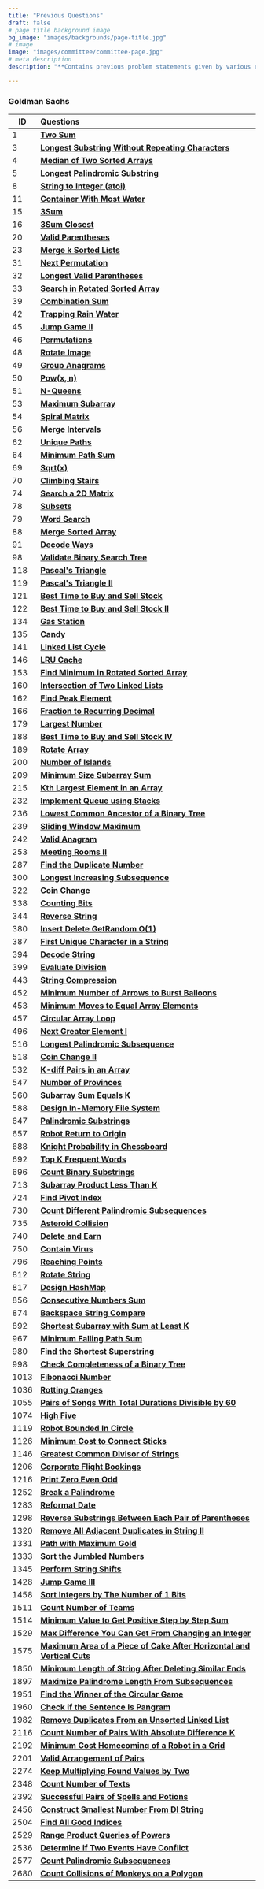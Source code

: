 ```yaml
---
title: "Previous Questions"
draft: false
# page title background image
bg_image: "images/backgrounds/page-title.jpg"
# image
image: "images/committee/committee-page.jpg"
# meta description
description: "**Contains previous problem statements given by various recruitors during their selection process.**"

---
```

### Goldman Sachs

| ID   | Questions                                                                                                                                                                       |
|------|:-----------------------------------------------------------------------------------------------------------------------------------------------------------------------------------------|
| 1    | **[Two Sum](https://leetcode.com/problems/two-sum/description/)**                                                                                                                       |
| 3    | **[Longest Substring Without Repeating Characters](https://leetcode.com/problems/longest-substring-without-repeating-characters/description/)**                                         |
| 4    | **[Median of Two Sorted Arrays](https://leetcode.com/problems/median-of-two-sorted-arrays/description/)**                                                                               |
| 5    | **[Longest Palindromic Substring](https://leetcode.com/problems/longest-palindromic-substring/description/)**                                                                           |
| 8    | **[String to Integer (atoi)](https://leetcode.com/problems/string-to-integer-atoi/description/)**                                                                                       |
| 11   | **[Container With Most Water](https://leetcode.com/problems/container-with-most-water/description/)**                                                                                   |
| 15   | **[3Sum](https://leetcode.com/problems/3sum/description/)**                                                                                                                             |
| 16   | **[3Sum Closest](https://leetcode.com/problems/3sum-closest/description/)**                                                                                                             |
| 20   | **[Valid Parentheses](https://leetcode.com/problems/valid-parentheses/description/)**                                                                                                   |
| 23   | **[Merge k Sorted Lists](https://leetcode.com/problems/merge-k-sorted-lists/description/)**                                                                                             |
| 31   | **[Next Permutation](https://leetcode.com/problems/next-permutation/description/)**                                                                                                     |
| 32   | **[Longest Valid Parentheses](https://leetcode.com/problems/longest-valid-parentheses/description/)**                                                                                   |
| 33   | **[Search in Rotated Sorted Array](https://leetcode.com/problems/search-in-rotated-sorted-array/description/)**                                                                         |
| 39   | **[Combination Sum](https://leetcode.com/problems/combination-sum/description/)**                                                                                                       |
| 42   | **[Trapping Rain Water](https://leetcode.com/problems/trapping-rain-water/description/)**                                                                                               |
| 45   | **[Jump Game II](https://leetcode.com/problems/jump-game-ii/description/)**                                                                                                             |
| 46   | **[Permutations](https://leetcode.com/problems/permutations/description/)**                                                                                                             |
| 48   | **[Rotate Image](https://leetcode.com/problems/rotate-image/description/)**                                                                                                             |
| 49   | **[Group Anagrams](https://leetcode.com/problems/group-anagrams/description/)**                                                                                                         |
| 50   | **[Pow(x, n)](https://leetcode.com/problems/powx-n/description/)**                                                                                                                      |
| 51   | **[N-Queens](https://leetcode.com/problems/n-queens/description/)**                                                                                                                     |
| 53   | **[Maximum Subarray](https://leetcode.com/problems/maximum-subarray/description/)**                                                                                                     |
| 54   | **[Spiral Matrix](https://leetcode.com/problems/spiral-matrix/description/)**                                                                                                           |
| 56   | **[Merge Intervals](https://leetcode.com/problems/merge-intervals/description/)**                                                                                                       |
| 62   | **[Unique Paths](https://leetcode.com/problems/unique-paths/description/)**                                                                                                             |
| 64   | **[Minimum Path Sum](https://leetcode.com/problems/minimum-path-sum/description/)**                                                                                                     |
| 69   | **[Sqrt(x)](https://leetcode.com/problems/sqrtx/description/)**                                                                                                                         |
| 70   | **[Climbing Stairs](https://leetcode.com/problems/climbing-stairs/description/)**                                                                                                       |
| 74   | **[Search a 2D Matrix](https://leetcode.com/problems/search-a-2d-matrix/description/)**                                                                                                 |
| 78   | **[Subsets](https://leetcode.com/problems/subsets/description/)**                                                                                                                       |
| 79   | **[Word Search](https://leetcode.com/problems/word-search/description/)**                                                                                                               |
| 88   | **[Merge Sorted Array](https://leetcode.com/problems/merge-sorted-array/description/)**                                                                                                 |
| 91   | **[Decode Ways](https://leetcode.com/problems/decode-ways/description/)**                                                                                                               |
| 98   | **[Validate Binary Search Tree](https://leetcode.com/problems/validate-binary-search-tree/description/)**                                                                               |
| 118  | **[Pascal's Triangle](https://leetcode.com/problems/pascals-triangle/description/)**                                                                                                    |
| 119  | **[Pascal's Triangle II](https://leetcode.com/problems/pascals-triangle-ii/description/)**                                                                                              |
| 121  | **[Best Time to Buy and Sell Stock](https://leetcode.com/problems/best-time-to-buy-and-sell-stock/description/)**                                                                       |
| 122  | **[Best Time to Buy and Sell Stock II](https://leetcode.com/problems/best-time-to-buy-and-sell-stock-ii/description/)**                                                                 |
| 134  | **[Gas Station](https://leetcode.com/problems/gas-station/description/)**                                                                                                               |
| 135  | **[Candy](https://leetcode.com/problems/candy/description/)**                                                                                                                           |
| 141  | **[Linked List Cycle](https://leetcode.com/problems/linked-list-cycle/description/)**                                                                                                   |
| 146  | **[LRU Cache](https://leetcode.com/problems/lru-cache/description/)**                                                                                                                   |
| 153  | **[Find Minimum in Rotated Sorted Array](https://leetcode.com/problems/find-minimum-in-rotated-sorted-array/description/)**                                                             |
| 160  | **[Intersection of Two Linked Lists](https://leetcode.com/problems/intersection-of-two-linked-lists/description/)**                                                                     |
| 162  | **[Find Peak Element](https://leetcode.com/problems/find-peak-element/description/)**                                                                                                   |
| 166  | **[Fraction to Recurring Decimal](https://leetcode.com/problems/fraction-to-recurring-decimal/description/)**                                                                           |
| 179  | **[Largest Number](https://leetcode.com/problems/largest-number/description/)**                                                                                                         |
| 188  | **[Best Time to Buy and Sell Stock IV](https://leetcode.com/problems/best-time-to-buy-and-sell-stock-iv/description/)**                                                                 |
| 189  | **[Rotate Array](https://leetcode.com/problems/rotate-array/description/)**                                                                                                             |
| 200  | **[Number of Islands](https://leetcode.com/problems/number-of-islands/description/)**                                                                                                   |
| 209  | **[Minimum Size Subarray Sum](https://leetcode.com/problems/minimum-size-subarray-sum/description/)**                                                                                   |
| 215  | **[Kth Largest Element in an Array](https://leetcode.com/problems/kth-largest-element-in-an-array/description/)**                                                                       |
| 232  | **[Implement Queue using Stacks](https://leetcode.com/problems/implement-queue-using-stacks/description/)**                                                                             |
| 236  | **[Lowest Common Ancestor of a Binary Tree](https://leetcode.com/problems/lowest-common-ancestor-of-a-binary-tree/description/)**                                                       |
| 239  | **[Sliding Window Maximum](https://leetcode.com/problems/sliding-window-maximum/description/)**                                                                                         |
| 242  | **[Valid Anagram](https://leetcode.com/problems/valid-anagram/description/)**                                                                                                           |
| 253  | **[Meeting Rooms II](https://leetcode.com/problems/meeting-rooms-ii/description/)**                                                                                                     |
| 287  | **[Find the Duplicate Number](https://leetcode.com/problems/find-the-duplicate-number/description/)**                                                                                   |
| 300  | **[Longest Increasing Subsequence](https://leetcode.com/problems/longest-increasing-subsequence/description/)**                                                                         |
| 322  | **[Coin Change](https://leetcode.com/problems/coin-change/description/)**                                                                                                               |
| 338  | **[Counting Bits](https://leetcode.com/problems/counting-bits/description/)**                                                                                                           |
| 344  | **[Reverse String](https://leetcode.com/problems/reverse-string/description/)**                                                                                                         |
| 380  | **[Insert Delete GetRandom O(1)](https://leetcode.com/problems/insert-delete-getrandom-o1/description/)**                                                                               |
| 387  | **[First Unique Character in a String](https://leetcode.com/problems/first-unique-character-in-a-string/description/)**                                                                 |
| 394  | **[Decode String](https://leetcode.com/problems/decode-string/description/)**                                                                                                           |
| 399  | **[Evaluate Division](https://leetcode.com/problems/evaluate-division/description/)**                                                                                                   |
| 443  | **[String Compression](https://leetcode.com/problems/string-compression/description/)**                                                                                                 |
| 452  | **[Minimum Number of Arrows to Burst Balloons](https://leetcode.com/problems/minimum-number-of-arrows-to-burst-balloons/description/)**                                                 |
| 453  | **[Minimum Moves to Equal Array Elements](https://leetcode.com/problems/minimum-moves-to-equal-array-elements/description/)**                                                           |
| 457  | **[Circular Array Loop](https://leetcode.com/problems/circular-array-loop/description/)**                                                                                               |
| 496  | **[Next Greater Element I](https://leetcode.com/problems/next-greater-element-i/description/)**                                                                                         |
| 516  | **[Longest Palindromic Subsequence](https://leetcode.com/problems/longest-palindromic-subsequence/description/)**                                                                       |
| 518  | **[Coin Change II](https://leetcode.com/problems/coin-change-ii/description/)**                                                                                                         |
| 532  | **[K-diff Pairs in an Array](https://leetcode.com/problems/k-diff-pairs-in-an-array/description/)**                                                                                     |
| 547  | **[Number of Provinces](https://leetcode.com/problems/number-of-provinces/description/)**                                                                                               |
| 560  | **[Subarray Sum Equals K](https://leetcode.com/problems/subarray-sum-equals-k/description/)**                                                                                           |
| 588  | **[Design In-Memory File System](https://leetcode.com/problems/design-in-memory-file-system/description/)**                                                                             |
| 647  | **[Palindromic Substrings](https://leetcode.com/problems/palindromic-substrings/description/)**                                                                                         |
| 657  | **[Robot Return to Origin](https://leetcode.com/problems/robot-return-to-origin/description/)**                                                                                         |
| 688  | **[Knight Probability in Chessboard](https://leetcode.com/problems/knight-probability-in-chessboard/description/)**                                                                     |
| 692  | **[Top K Frequent Words](https://leetcode.com/problems/top-k-frequent-words/description/)**                                                                                             |
| 696  | **[Count Binary Substrings](https://leetcode.com/problems/count-binary-substrings/description/)**                                                                                       |
| 713  | **[Subarray Product Less Than K](https://leetcode.com/problems/subarray-product-less-than-k/description/)**                                                                             |
| 724  | **[Find Pivot Index](https://leetcode.com/problems/find-pivot-index/description/)**                                                                                                     |
| 730  | **[Count Different Palindromic Subsequences](https://leetcode.com/problems/count-different-palindromic-subsequences/description/)**                                                     |
| 735  | **[Asteroid Collision](https://leetcode.com/problems/asteroid-collision/description/)**                                                                                                 |
| 740  | **[Delete and Earn](https://leetcode.com/problems/delete-and-earn/description/)**                                                                                                       |
| 750  | **[Contain Virus](https://leetcode.com/problems/contain-virus/description/)**                                                                                                           |
| 796  | **[Reaching Points](https://leetcode.com/problems/reaching-points/description/)**                                                                                                       |
| 812  | **[Rotate String](https://leetcode.com/problems/rotate-string/description/)**                                                                                                           |
| 817  | **[Design HashMap](https://leetcode.com/problems/design-hashmap/description/)**                                                                                                         |
| 856  | **[Consecutive Numbers Sum](https://leetcode.com/problems/consecutive-numbers-sum/description/)**                                                                                       |
| 874  | **[Backspace String Compare](https://leetcode.com/problems/backspace-string-compare/description/)**                                                                                     |
| 892  | **[Shortest Subarray with Sum at Least K](https://leetcode.com/problems/shortest-subarray-with-sum-at-least-k/description/)**                                                           |
| 967  | **[Minimum Falling Path Sum](https://leetcode.com/problems/minimum-falling-path-sum/description/)**                                                                                     |
| 980  | **[Find the Shortest Superstring](https://leetcode.com/problems/find-the-shortest-superstring/description/)**                                                                           |
| 998  | **[Check Completeness of a Binary Tree](https://leetcode.com/problems/check-completeness-of-a-binary-tree/description/)**                                                               |
| 1013 | **[Fibonacci Number](https://leetcode.com/problems/fibonacci-number/description/)**                                                                                                     |
| 1036 | **[Rotting Oranges](https://leetcode.com/problems/rotting-oranges/description/)**                                                                                                       |
| 1055 | **[Pairs of Songs With Total Durations Divisible by 60](https://leetcode.com/problems/pairs-of-songs-with-total-durations-divisible-by-60/description/)**                               |
| 1074 | **[High Five](https://leetcode.com/problems/high-five/description/)**                                                                                                                   |
| 1119 | **[Robot Bounded In Circle](https://leetcode.com/problems/robot-bounded-in-circle/description/)**                                                                                       |
| 1126 | **[Minimum Cost to Connect Sticks](https://leetcode.com/problems/minimum-cost-to-connect-sticks/description/)**                                                                         |
| 1146 | **[Greatest Common Divisor of Strings](https://leetcode.com/problems/greatest-common-divisor-of-strings/description/)**                                                                 |
| 1206 | **[Corporate Flight Bookings](https://leetcode.com/problems/corporate-flight-bookings/description/)**                                                                                   |
| 1216 | **[Print Zero Even Odd](https://leetcode.com/problems/print-zero-even-odd/description/)**                                                                                               |
| 1252 | **[Break a Palindrome](https://leetcode.com/problems/break-a-palindrome/description/)**                                                                                                 |
| 1283 | **[Reformat Date](https://leetcode.com/problems/reformat-date/description/)**                                                                                                           |
| 1298 | **[Reverse Substrings Between Each Pair of Parentheses](https://leetcode.com/problems/reverse-substrings-between-each-pair-of-parentheses/description/)**                               |
| 1320 | **[Remove All Adjacent Duplicates in String II](https://leetcode.com/problems/remove-all-adjacent-duplicates-in-string-ii/description/)**                                               |
| 1331 | **[Path with Maximum Gold](https://leetcode.com/problems/path-with-maximum-gold/description/)**                                                                                         |
| 1333 | **[Sort the Jumbled Numbers](https://leetcode.com/problems/sort-the-jumbled-numbers/description/)**                                                                                     |
| 1345 | **[Perform String Shifts](https://leetcode.com/problems/perform-string-shifts/description/)**                                                                                           |
| 1428 | **[Jump Game III](https://leetcode.com/problems/jump-game-iii/description/)**                                                                                                           |
| 1458 | **[Sort Integers by The Number of 1 Bits](https://leetcode.com/problems/sort-integers-by-the-number-of-1-bits/description/)**                                                           |
| 1511 | **[Count Number of Teams](https://leetcode.com/problems/count-number-of-teams/description/)**                                                                                           |
| 1514 | **[Minimum Value to Get Positive Step by Step Sum](https://leetcode.com/problems/minimum-value-to-get-positive-step-by-step-sum/description/)**                                         |
| 1529 | **[Max Difference You Can Get From Changing an Integer](https://leetcode.com/problems/max-difference-you-can-get-from-changing-an-integer/description/)**                               |
| 1575 | **[Maximum Area of a Piece of Cake After Horizontal and Vertical Cuts](https://leetcode.com/problems/maximum-area-of-a-piece-of-cake-after-horizontal-and-vertical-cuts/description/)** |
| 1850 | **[Minimum Length of String After Deleting Similar Ends](https://leetcode.com/problems/minimum-length-of-string-after-deleting-similar-ends/description/)**                             |
| 1897 | **[Maximize Palindrome Length From Subsequences](https://leetcode.com/problems/maximize-palindrome-length-from-subsequences/description/)**                                             |
| 1951 | **[Find the Winner of the Circular Game](https://leetcode.com/problems/find-the-winner-of-the-circular-game/description/)**                                                             |
| 1960 | **[Check if the Sentence Is Pangram](https://leetcode.com/problems/check-if-the-sentence-is-pangram/description/)**                                                                     |
| 1982 | **[Remove Duplicates From an Unsorted Linked List](https://leetcode.com/problems/remove-duplicates-from-an-unsorted-linked-list/description/)**                                         |
| 2116 | **[Count Number of Pairs With Absolute Difference K](https://leetcode.com/problems/count-number-of-pairs-with-absolute-difference-k/description/)**                                     |
| 2192 | **[Minimum Cost Homecoming of a Robot in a Grid](https://leetcode.com/problems/minimum-cost-homecoming-of-a-robot-in-a-grid/description/)**                                             |
| 2201 | **[Valid Arrangement of Pairs](https://leetcode.com/problems/valid-arrangement-of-pairs/description/)**                                                                                 |
| 2274 | **[Keep Multiplying Found Values by Two](https://leetcode.com/problems/keep-multiplying-found-values-by-two/description/)**                                                             |
| 2348 | **[Count Number of Texts](https://leetcode.com/problems/count-number-of-texts/description/)**                                                                                           |
| 2392 | **[Successful Pairs of Spells and Potions](https://leetcode.com/problems/successful-pairs-of-spells-and-potions/description/)**                                                         |
| 2456 | **[Construct Smallest Number From DI String](https://leetcode.com/problems/construct-smallest-number-from-di-string/description/)**                                                     |
| 2504 | **[Find All Good Indices](https://leetcode.com/problems/find-all-good-indices/description/)**                                                                                           |
| 2529 | **[Range Product Queries of Powers](https://leetcode.com/problems/range-product-queries-of-powers/description/)**                                                                       |
| 2536 | **[Determine if Two Events Have Conflict](https://leetcode.com/problems/determine-if-two-events-have-conflict/description/)**                                                           |
| 2577 | **[Count Palindromic Subsequences](https://leetcode.com/problems/count-palindromic-subsequences/description/)**                                                                         |
| 2680 | **[Count Collisions of Monkeys on a Polygon](https://leetcode.com/problems/count-collisions-of-monkeys-on-a-polygon/description/)**                                                     |
